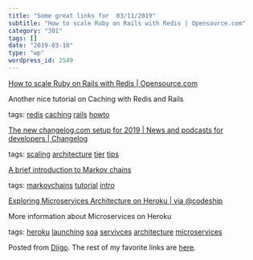 ```yaml
---
title: "Some great links for  03/11/2019"
subtitle: "How to scale Ruby on Rails with Redis | Opensource.com"
category: "301"
tags: []
date: "2019-03-10"
type: "wp"
wordpress_id: 2549
---
```

[How to scale Ruby on Rails with Redis | Opensource.com](https://opensource.com/article/18/4/ruby-rails-redis) 

Another nice tutorial on Caching with Redis and Rails

 tags: [redis](https://www.diigo.com/user/pitosalas/redis) [caching](https://www.diigo.com/user/pitosalas/caching) [rails](https://www.diigo.com/user/pitosalas/rails) [howto](https://www.diigo.com/user/pitosalas/howto)

 [The new changelog.com setup for 2019 | News and podcasts for developers | Changelog](https://changelog.com/posts/the-new-changelog-setup-for-2019) 

 tags: [scaling](https://www.diigo.com/user/pitosalas/scaling) [architecture](https://www.diigo.com/user/pitosalas/architecture) [tier](https://www.diigo.com/user/pitosalas/tier) [tips](https://www.diigo.com/user/pitosalas/tips)

 [A brief introduction to Markov chains](https://towardsdatascience.com/brief-introduction-to-markov-chains-2c8cab9c98ab) 

 tags: [markovchains](https://www.diigo.com/user/pitosalas/markovchains) [tutorial](https://www.diigo.com/user/pitosalas/tutorial) [intro](https://www.diigo.com/user/pitosalas/intro)

 [Exploring Microservices Architecture on Heroku | via @codeship](https://blog.codeship.com/exploring-microservices-architecture-on-heroku/) 

More information about Microservices on Heroku

 tags: [heroku](https://www.diigo.com/user/pitosalas/heroku) [launching](https://www.diigo.com/user/pitosalas/launching) [soa](https://www.diigo.com/user/pitosalas/soa) [servivces](https://www.diigo.com/user/pitosalas/servivces) [architecture](https://www.diigo.com/user/pitosalas/architecture) [microservices](https://www.diigo.com/user/pitosalas/microservices)

Posted from [Diigo](https://www.diigo.com). The rest of my favorite links are [here](https://www.diigo.com/user/pitosalas).